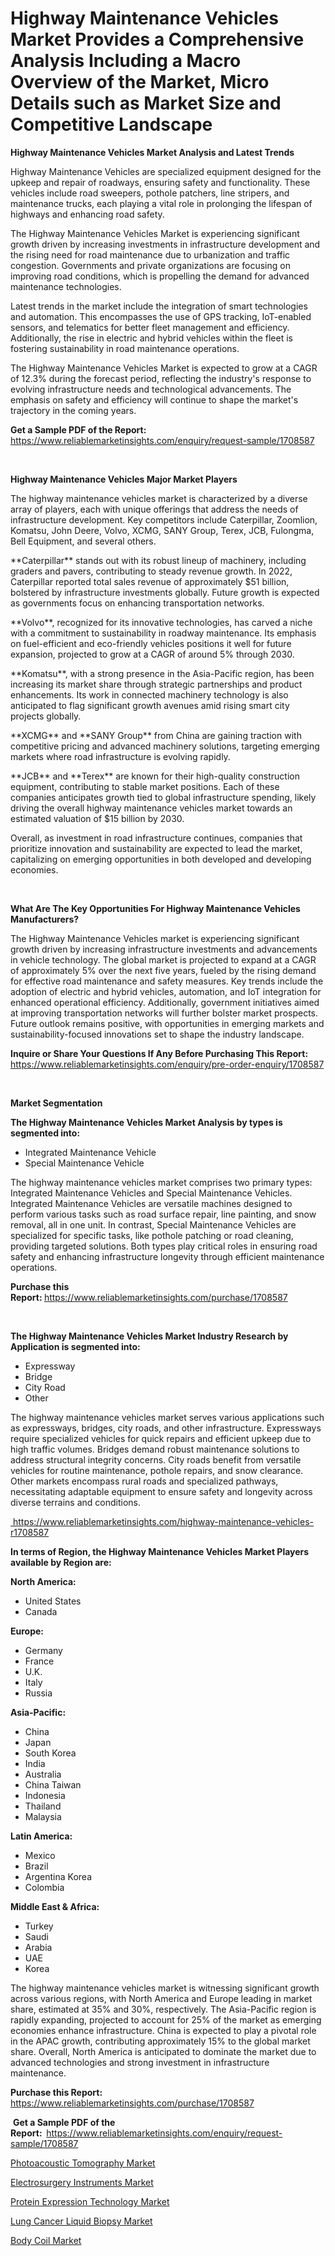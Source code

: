 <p><h1>Highway Maintenance Vehicles Market Provides a Comprehensive Analysis Including a Macro Overview of the Market, Micro Details such as Market Size and Competitive Landscape</h1></p><p><strong>Highway Maintenance Vehicles Market Analysis and Latest Trends</strong></p>
<p><p>Highway Maintenance Vehicles are specialized equipment designed for the upkeep and repair of roadways, ensuring safety and functionality. These vehicles include road sweepers, pothole patchers, line stripers, and maintenance trucks, each playing a vital role in prolonging the lifespan of highways and enhancing road safety.</p><p>The Highway Maintenance Vehicles Market is experiencing significant growth driven by increasing investments in infrastructure development and the rising need for road maintenance due to urbanization and traffic congestion. Governments and private organizations are focusing on improving road conditions, which is propelling the demand for advanced maintenance technologies.</p><p>Latest trends in the market include the integration of smart technologies and automation. This encompasses the use of GPS tracking, IoT-enabled sensors, and telematics for better fleet management and efficiency. Additionally, the rise in electric and hybrid vehicles within the fleet is fostering sustainability in road maintenance operations.</p><p>The Highway Maintenance Vehicles Market is expected to grow at a CAGR of 12.3% during the forecast period, reflecting the industry's response to evolving infrastructure needs and technological advancements. The emphasis on safety and efficiency will continue to shape the market's trajectory in the coming years.</p></p>
<p><strong>Get a Sample PDF of the Report:&nbsp;</strong> <a href="https://www.reliablemarketinsights.com/enquiry/request-sample/1708587?utm_campaign=1786&utm_medium=2&utm_source=Github&utm_content=ia&utm_term=21102024&utm_id=highway-maintenance-vehicles">https://www.reliablemarketinsights.com/enquiry/request-sample/1708587</a></p>
<p>&nbsp;</p>
<p><strong>Highway Maintenance Vehicles Major Market Players</strong></p>
<p><p>The highway maintenance vehicles market is characterized by a diverse array of players, each with unique offerings that address the needs of infrastructure development. Key competitors include Caterpillar, Zoomlion, Komatsu, John Deere, Volvo, XCMG, SANY Group, Terex, JCB, Fulongma, Bell Equipment, and several others. </p><p>**Caterpillar** stands out with its robust lineup of machinery, including graders and pavers, contributing to steady revenue growth. In 2022, Caterpillar reported total sales revenue of approximately $51 billion, bolstered by infrastructure investments globally. Future growth is expected as governments focus on enhancing transportation networks.</p><p>**Volvo**, recognized for its innovative technologies, has carved a niche with a commitment to sustainability in roadway maintenance. Its emphasis on fuel-efficient and eco-friendly vehicles positions it well for future expansion, projected to grow at a CAGR of around 5% through 2030. </p><p>**Komatsu**, with a strong presence in the Asia-Pacific region, has been increasing its market share through strategic partnerships and product enhancements. Its work in connected machinery technology is also anticipated to flag significant growth avenues amid rising smart city projects globally. </p><p>**XCMG** and **SANY Group** from China are gaining traction with competitive pricing and advanced machinery solutions, targeting emerging markets where road infrastructure is evolving rapidly. </p><p>**JCB** and **Terex** are known for their high-quality construction equipment, contributing to stable market positions. Each of these companies anticipates growth tied to global infrastructure spending, likely driving the overall highway maintenance vehicles market towards an estimated valuation of $15 billion by 2030. </p><p>Overall, as investment in road infrastructure continues, companies that prioritize innovation and sustainability are expected to lead the market, capitalizing on emerging opportunities in both developed and developing economies.</p></p>
<p>&nbsp;</p>
<p><strong>What Are The Key Opportunities For Highway Maintenance Vehicles Manufacturers?</strong></p>
<p><p>The Highway Maintenance Vehicles market is experiencing significant growth driven by increasing infrastructure investments and advancements in vehicle technology. The global market is projected to expand at a CAGR of approximately 5% over the next five years, fueled by the rising demand for effective road maintenance and safety measures. Key trends include the adoption of electric and hybrid vehicles, automation, and IoT integration for enhanced operational efficiency. Additionally, government initiatives aimed at improving transportation networks will further bolster market prospects. Future outlook remains positive, with opportunities in emerging markets and sustainability-focused innovations set to shape the industry landscape.</p></p>
<p><strong>Inquire or Share Your Questions If Any Before Purchasing This Report:</strong> <a href="https://www.reliablemarketinsights.com/enquiry/pre-order-enquiry/1708587?utm_campaign=1786&utm_medium=2&utm_source=Github&utm_content=ia&utm_term=21102024&utm_id=highway-maintenance-vehicles">https://www.reliablemarketinsights.com/enquiry/pre-order-enquiry/1708587</a></p>
<p>&nbsp;</p>
<p><strong>Market Segmentation</strong></p>
<p><strong>The Highway Maintenance Vehicles Market Analysis by types is segmented into:</strong></p>
<p><ul><li>Integrated Maintenance Vehicle</li><li>Special Maintenance Vehicle</li></ul></p>
<p><p>The highway maintenance vehicles market comprises two primary types: Integrated Maintenance Vehicles and Special Maintenance Vehicles. Integrated Maintenance Vehicles are versatile machines designed to perform various tasks such as road surface repair, line painting, and snow removal, all in one unit. In contrast, Special Maintenance Vehicles are specialized for specific tasks, like pothole patching or road cleaning, providing targeted solutions. Both types play critical roles in ensuring road safety and enhancing infrastructure longevity through efficient maintenance operations.</p></p>
<p><strong>Purchase this Report:&nbsp;</strong><a href="https://www.reliablemarketinsights.com/purchase/1708587?utm_campaign=1786&utm_medium=2&utm_source=Github&utm_content=ia&utm_term=21102024&utm_id=highway-maintenance-vehicles">https://www.reliablemarketinsights.com/purchase/1708587</a></p>
<p>&nbsp;</p>
<p><strong>The Highway Maintenance Vehicles Market Industry Research by Application is segmented into:</strong></p>
<p><ul><li>Expressway</li><li>Bridge</li><li>City Road</li><li>Other</li></ul></p>
<p><p>The highway maintenance vehicles market serves various applications such as expressways, bridges, city roads, and other infrastructure. Expressways require specialized vehicles for quick repairs and efficient upkeep due to high traffic volumes. Bridges demand robust maintenance solutions to address structural integrity concerns. City roads benefit from versatile vehicles for routine maintenance, pothole repairs, and snow clearance. Other markets encompass rural roads and specialized pathways, necessitating adaptable equipment to ensure safety and longevity across diverse terrains and conditions.</p></p>
<p><a href="https://www.reliablemarketinsights.com/highway-maintenance-vehicles-r1708587?utm_campaign=1786&utm_medium=2&utm_source=Github&utm_content=ia&utm_term=21102024&utm_id=highway-maintenance-vehicles">&nbsp;https://www.reliablemarketinsights.com/highway-maintenance-vehicles-r1708587</a></p>
<p><strong>In terms of Region, the Highway Maintenance Vehicles Market Players available by Region are:</strong></p>
<p>
    <p> <strong> North America: </strong>
        <ul>
            <li>United States</li>
            <li>Canada</li>
        </ul>
        </p> 
    <p> <strong> Europe: </strong>
        <ul>
            <li>Germany</li>
            <li>France</li>
            <li>U.K.</li>
            <li>Italy</li>
            <li>Russia</li>
        </ul>
        </p> 
    <p> <strong> Asia-Pacific: </strong>
        <ul>
            <li>China</li>
            <li>Japan</li>
            <li>South Korea</li>
            <li>India</li>
            <li>Australia</li>
            <li>China Taiwan</li>
            <li>Indonesia</li>
            <li>Thailand</li>
            <li>Malaysia</li>
        </ul>
        </p> 
    <p> <strong> Latin America: </strong>
        <ul>
            <li>Mexico</li>
            <li>Brazil</li>
            <li>Argentina Korea</li>
            <li>Colombia</li>
        </ul>
        </p> 
    <p> <strong> Middle East & Africa: </strong>
        <ul>
            <li>Turkey</li>
            <li>Saudi</li>
            <li>Arabia</li>
            <li>UAE</li>
            <li>Korea</li>
        </ul>
    </p>
    </p>
<p><p>The highway maintenance vehicles market is witnessing significant growth across various regions, with North America and Europe leading in market share, estimated at 35% and 30%, respectively. The Asia-Pacific region is rapidly expanding, projected to account for 25% of the market as emerging economies enhance infrastructure. China is expected to play a pivotal role in the APAC growth, contributing approximately 15% to the global market share. Overall, North America is anticipated to dominate the market due to advanced technologies and strong investment in infrastructure maintenance.</p></p>
<p><strong>Purchase this Report: </strong><a href="https://www.reliablemarketinsights.com/purchase/1708587?utm_campaign=1786&utm_medium=2&utm_source=Github&utm_content=ia&utm_term=21102024&utm_id=highway-maintenance-vehicles">https://www.reliablemarketinsights.com/purchase/1708587</a></p>
<p>&nbsp;<strong>Get a Sample PDF of the Report:&nbsp;&nbsp;</strong><a href="https://www.reliablemarketinsights.com/enquiry/request-sample/1708587?utm_campaign=1786&utm_medium=2&utm_source=Github&utm_content=ia&utm_term=21102024&utm_id=highway-maintenance-vehicles">https://www.reliablemarketinsights.com/enquiry/request-sample/1708587</a></p>
<p><strong></strong></p>
<p><p><a href="https://www.linkedin.com/pulse/emerging-photoacoustic-tomography-market-opportunities-analysis-ljhrc?utm_campaign=1786&utm_medium=2&utm_source=Github&utm_content=ia&utm_term=21102024&utm_id=highway-maintenance-vehicles">Photoacoustic Tomography Market</a></p><p><a href="https://www.linkedin.com/pulse/electrosurgery-instruments-market-global-insights-sales-ehage?utm_campaign=1786&utm_medium=2&utm_source=Github&utm_content=ia&utm_term=21102024&utm_id=highway-maintenance-vehicles">Electrosurgery Instruments Market</a></p><p><a href="https://www.linkedin.com/pulse/future-innovation-global-protein-expression-technology-market-growth-pjzmc?utm_campaign=1786&utm_medium=2&utm_source=Github&utm_content=ia&utm_term=21102024&utm_id=highway-maintenance-vehicles">Protein Expression Technology Market</a></p><p><a href="https://www.linkedin.com/pulse/lung-cancer-liquid-biopsy-market-size-status-forecast-im2pc?utm_campaign=1786&utm_medium=2&utm_source=Github&utm_content=ia&utm_term=21102024&utm_id=highway-maintenance-vehicles">Lung Cancer Liquid Biopsy Market</a></p><p><a href="https://www.linkedin.com/pulse/body-coil-mosaic-piecing-together-global-market-dynamics-tdsle?utm_campaign=1786&utm_medium=2&utm_source=Github&utm_content=ia&utm_term=21102024&utm_id=highway-maintenance-vehicles">Body Coil Market</a></p></p>